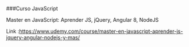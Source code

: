 ###Curso JavaScript

Master en JavaScript: Aprender JS, jQuery, Angular 8, NodeJS

Link :https://www.udemy.com/course/master-en-javascript-aprender-js-jquery-angular-nodejs-y-mas/
